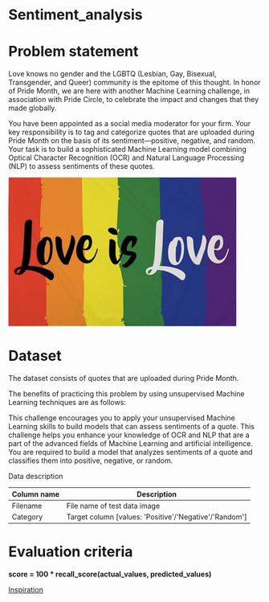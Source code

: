 # Sentiment_analysis

# Problem statement

Love knows no gender and the LGBTQ (Lesbian, Gay, Bisexual, Transgender, and Queer) community is the epitome of this thought. In honor of Pride Month, we are here with another Machine Learning challenge, in association with Pride Circle, to celebrate the impact and changes that they made globally.

You have been appointed as a social media moderator for your firm. Your key responsibility is to tag and categorize quotes that are uploaded during Pride Month on the basis of its sentiment—positive, negative, and random. Your task is to build a sophisticated Machine Learning model combining Optical Character Recognition (OCR) and Natural Language Processing (NLP) to assess sentiments of these quotes.

![alt text](loves.jpg)

# Dataset

The dataset consists of quotes that are uploaded during Pride Month.

The benefits of practicing this problem by using unsupervised Machine Learning techniques are as follows:

This challenge encourages you to apply your unsupervised Machine Learning skills to build models that can assess sentiments of a quote.
This challenge helps you enhance your knowledge of OCR and NLP that are a part of the advanced fields of Machine Learning and artificial intelligence.
You are required to build a model that analyzes sentiments of a quote and classifies them into positive, negative, or random.

Data description

| Column name |	Description |
| ----------- | ----------- |
| Filename	| File name of test data image |
| Category	| Target column [values: 'Positive'/'Negative'/'Random']|

# Evaluation criteria

**score = 100 * recall_score(actual_values, predicted_values)**



[Inspiration](https://www.hackerearth.com/challenges/competitive/hackerearth-machine-learning-challenge-pride-month-edition/)


